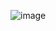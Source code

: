 ![image](https://kau365-my.sharepoint.com/personal/oongjoon_kau_kr/Documents/%EA%B9%83%ED%97%99%EC%9A%A9%EC%9D%B4%EB%AF%B8%EC%A7%80/linux/banditlevel1.png)  

